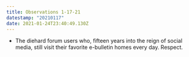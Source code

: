 ```yaml
---
title: Observations 1-17-21
datestamp: "20210117"
date: 2021-01-24T23:40:49.130Z
---
```

- The diehard forum users who, fifteen years into the reign of social media, still visit their favorite e-bulletin homes every day. Respect.